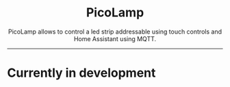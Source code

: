 <div align="center">



# PicoLamp
PicoLamp allows to control a led strip addressable using touch controls and Home Assistant using MQTT.

----
<div align="left">

# Currently in development

